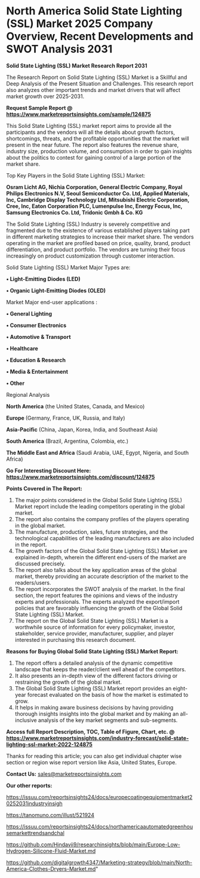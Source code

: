 # North America Solid State Lighting (SSL) Market 2025 Company Overview, Recent Developments and SWOT Analysis 2031

<strong>Solid State Lighting (SSL) Market Research Report 2031</strong>

The Research Report on Solid State Lighting (SSL) Market is a Skillful and Deep Analysis of the Present Situation and Challenges. This research report also analyzes other important trends and market drivers that will affect market growth over 2025-2031.

<strong>Request Sample Report @ <a href=https://www.marketreportsinsights.com/sample/124875>https://www.marketreportsinsights.com/sample/124875</a></strong>

This Solid State Lighting (SSL) market report aims to provide all the participants and the vendors will all the details about growth factors, shortcomings, threats, and the profitable opportunities that the market will present in the near future. The report also features the revenue share, industry size, production volume, and consumption in order to gain insights about the politics to contest for gaining control of a large portion of the market share.

Top Key Players in the Solid State Lighting (SSL) Market:

<strong>Osram Licht AG, Nichia Corporation, General Electric Company, Royal Philips Electronics N.V, Seoul Semiconductor Co. Ltd, Applied Materials, Inc, Cambridge Display Technology Ltd, Mitsubishi Electric Corporation, Cree, Inc, Eaton Corporation PLC, Lumenpulse Inc, Energy Focus, Inc, Samsung Electronics Co. Ltd, Tridonic Gmbh & Co. KG</strong>

The Solid State Lighting (SSL) Industry is severely competitive and fragmented due to the existence of various established players taking part in different marketing strategies to increase their market share. The vendors operating in the market are profiled based on price, quality, brand, product differentiation, and product portfolio. The vendors are turning their focus increasingly on product customization through customer interaction.

Solid State Lighting (SSL) Market Major Types are:

<strong>• Light-Emitting Diodes (LED)

• Organic Light-Emitting Diodes (OLED)</strong>

Market Major end-user applications :

<strong>• General Lighting

• Consumer Electronics

• Automotive & Transport

• Healthcare

• Education & Research

• Media & Entertainment

• Other</strong>

Regional Analysis

</u><strong><b>North America</b></strong> (the United States, Canada, and Mexico)

<strong><b>Europe </b></strong>(Germany, France, UK, Russia, and Italy)

<strong><b>Asia-Pacific</b></strong> (China, Japan, Korea, India, and Southeast Asia)

<strong><b>South America</b></strong> (Brazil, Argentina, Colombia, etc.)

<strong><b>The Middle East and Africa</b></strong> (Saudi Arabia, UAE, Egypt, Nigeria, and South Africa)

<strong>Go For Interesting Discount Here: <a href=https://www.marketreportsinsights.com/discount/124875>https://www.marketreportsinsights.com/discount/124875</a></strong>

<strong>Points Covered in The Report:</strong>
<ol>
  <li>The major points considered in the Global Solid State Lighting (SSL) Market report include the leading competitors operating in the global market.</li>
  <li>The report also contains the company profiles of the players operating in the global market.</li>
  <li>The manufacture, production, sales, future strategies, and the technological capabilities of the leading manufacturers are also included in the report.</li>
  <li>The growth factors of the Global Solid State Lighting (SSL) Market are explained in-depth, wherein the different end-users of the market are discussed precisely.</li>
  <li>The report also talks about the key application areas of the global market, thereby providing an accurate description of the market to the readers/users.</li>
  <li>The report incorporates the SWOT analysis of the market. In the final section, the report features the opinions and views of the industry experts and professionals. The experts analyzed the export/import policies that are favorably influencing the growth of the Global Solid State Lighting (SSL) Market.</li>
  <li>The report on the Global Solid State Lighting (SSL) Market is a worthwhile source of information for every policymaker, investor, stakeholder, service provider, manufacturer, supplier, and player interested in purchasing this research document.</li>
</ol>
<strong>Reasons for Buying Global Solid State Lighting (SSL) Market Report:</strong>

<ol>
  <li>The report offers a detailed analysis of the dynamic competitive landscape that keeps the reader/client well ahead of the competitors.</li>
  <li>It also presents an in-depth view of the different factors driving or restraining the growth of the global market.</li>
  <li>The Global Solid State Lighting (SSL) Market report provides an eight-year forecast evaluated on the basis of how the market is estimated to grow.</li>
  <li>It helps in making aware business decisions by having providing thorough insights insights into the global market and by making an all-inclusive analysis of the key market segments and sub-segments.</li>
</ol>
<strong>Access full Report Description, TOC, Table of Figure, Chart, etc. @ <a href=https://www.marketreportsinsights.com/industry-forecast/solid-state-lighting-ssl-market-2022-124875>https://www.marketreportsinsights.com/industry-forecast/solid-state-lighting-ssl-market-2022-124875</a></strong>


Thanks for reading this article; you can also get individual chapter wise section or region wise report version like Asia, United States, Europe.

<strong>Contact Us:</strong>
sales@marketreportsinsights.com

<strong>Our other reports:</strong>

<a href=https://issuu.com/reportsinsights24/docs/europecoatingequipmentmarket20252031industryinsigh>https://issuu.com/reportsinsights24/docs/europecoatingequipmentmarket20252031industryinsigh</a>

<a href=https://tanomuno.com/illust/521924>https://tanomuno.com/illust/521924</a>

<a href=https://issuu.com/reportsinsights24/docs/northamericaautomatedgreenhousemarkettrendsandchal>https://issuu.com/reportsinsights24/docs/northamericaautomatedgreenhousemarkettrendsandchal</a>

<a href=https://github.com/Hindavii9/researchinsights/blob/main/Europe-Low-Hydrogen-Silicone-Fluid-Market.md>https://github.com/Hindavii9/researchinsights/blob/main/Europe-Low-Hydrogen-Silicone-Fluid-Market.md</a>

<a href=https://github.com/digitalgrowth4347/Marketing-strategy/blob/main/North-America-Clothes-Dryers-Market.md>https://github.com/digitalgrowth4347/Marketing-strategy/blob/main/North-America-Clothes-Dryers-Market.md</a>"
